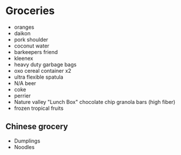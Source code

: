 # Groceries

- oranges
- daikon
- pork shoulder
- coconut water
- barkeepers friend
- kleenex
- heavy duty garbage bags
- oxo cereal container x2
- ultra flexible spatula
- N/A beer
- coke
- perrier
- Nature valley "Lunch Box" chocolate chip granola bars (high fiber)
- frozen tropical fruits

## Chinese grocery

- Dumplings
- Noodles
